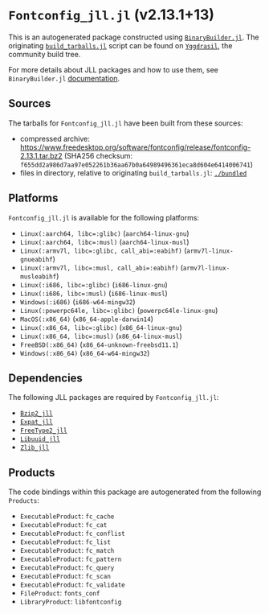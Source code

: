 # `Fontconfig_jll.jl` (v2.13.1+13)

This is an autogenerated package constructed using [`BinaryBuilder.jl`](https://github.com/JuliaPackaging/BinaryBuilder.jl). The originating [`build_tarballs.jl`](https://github.com/JuliaPackaging/Yggdrasil/blob/258b071c63878b73ebfc3dc758f926f485cc235f/F/Fontconfig/build_tarballs.jl) script can be found on [`Yggdrasil`](https://github.com/JuliaPackaging/Yggdrasil/), the community build tree.

For more details about JLL packages and how to use them, see `BinaryBuilder.jl` [documentation](https://juliapackaging.github.io/BinaryBuilder.jl/dev/jll/).

## Sources

The tarballs for `Fontconfig_jll.jl` have been built from these sources:

* compressed archive: https://www.freedesktop.org/software/fontconfig/release/fontconfig-2.13.1.tar.bz2 (SHA256 checksum: `f655dd2a986d7aa97e052261b36aa67b0a64989496361eca8d604e6414006741`)
* files in directory, relative to originating `build_tarballs.jl`: [`./bundled`](https://github.com/JuliaPackaging/Yggdrasil/tree/258b071c63878b73ebfc3dc758f926f485cc235f/F/Fontconfig/bundled)

## Platforms

`Fontconfig_jll.jl` is available for the following platforms:

* `Linux(:aarch64, libc=:glibc)` (`aarch64-linux-gnu`)
* `Linux(:aarch64, libc=:musl)` (`aarch64-linux-musl`)
* `Linux(:armv7l, libc=:glibc, call_abi=:eabihf)` (`armv7l-linux-gnueabihf`)
* `Linux(:armv7l, libc=:musl, call_abi=:eabihf)` (`armv7l-linux-musleabihf`)
* `Linux(:i686, libc=:glibc)` (`i686-linux-gnu`)
* `Linux(:i686, libc=:musl)` (`i686-linux-musl`)
* `Windows(:i686)` (`i686-w64-mingw32`)
* `Linux(:powerpc64le, libc=:glibc)` (`powerpc64le-linux-gnu`)
* `MacOS(:x86_64)` (`x86_64-apple-darwin14`)
* `Linux(:x86_64, libc=:glibc)` (`x86_64-linux-gnu`)
* `Linux(:x86_64, libc=:musl)` (`x86_64-linux-musl`)
* `FreeBSD(:x86_64)` (`x86_64-unknown-freebsd11.1`)
* `Windows(:x86_64)` (`x86_64-w64-mingw32`)

## Dependencies

The following JLL packages are required by `Fontconfig_jll.jl`:

* [`Bzip2_jll`](https://github.com/JuliaBinaryWrappers/Bzip2_jll.jl)
* [`Expat_jll`](https://github.com/JuliaBinaryWrappers/Expat_jll.jl)
* [`FreeType2_jll`](https://github.com/JuliaBinaryWrappers/FreeType2_jll.jl)
* [`Libuuid_jll`](https://github.com/JuliaBinaryWrappers/Libuuid_jll.jl)
* [`Zlib_jll`](https://github.com/JuliaBinaryWrappers/Zlib_jll.jl)

## Products

The code bindings within this package are autogenerated from the following `Products`:

* `ExecutableProduct`: `fc_cache`
* `ExecutableProduct`: `fc_cat`
* `ExecutableProduct`: `fc_conflist`
* `ExecutableProduct`: `fc_list`
* `ExecutableProduct`: `fc_match`
* `ExecutableProduct`: `fc_pattern`
* `ExecutableProduct`: `fc_query`
* `ExecutableProduct`: `fc_scan`
* `ExecutableProduct`: `fc_validate`
* `FileProduct`: `fonts_conf`
* `LibraryProduct`: `libfontconfig`
